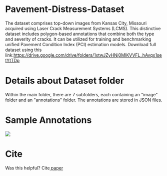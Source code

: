 # Pavement-Distress-Dataset
The dataset comprises top-down images from Kansas City, Missouri acquired using Laser Crack Measurement Systems (LCMS). 
This distinctive dataset includes polygon-based annotations that combine both the type and severity of cracks. 
It can be utilized for training and benchmarking unified Pavement Condition Index (PCI) estimation models.
Download full dataset using this link:https://drive.google.com/drive/folders/1xtwJZyHNj0MlKVVFL_hAvqx1setYtTDp

# Details about Dataset folder
Within the main folder, there are 7 subfolders, each containing an "image" folder and an "annotations" folder. 
The annotations are stored in JSON files. 

# Sample Annotations

![](https://github.com/neemajakisa/Pavement-Distress-Dataset/blob/main/sample_annts.gif)

# Cite
Was this helpful? Cite[ paper](url={https://doi.org/10.48550/arXiv.2310.08538})
